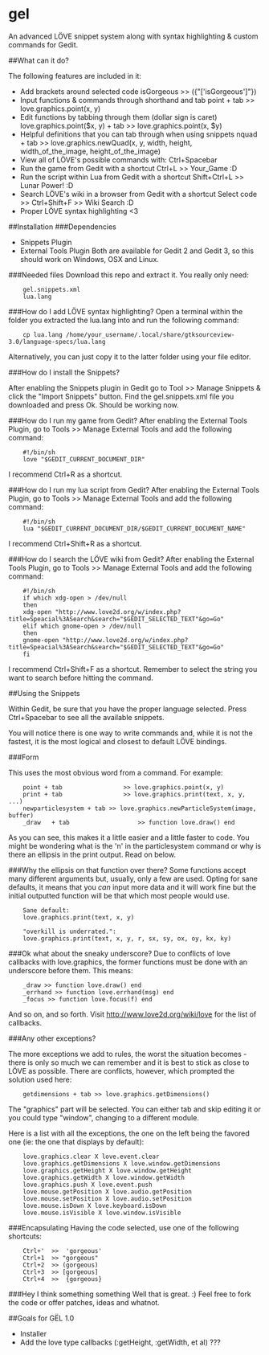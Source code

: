 gel
===

An advanced LÖVE snippet system along with syntax highlighting & custom commands for Gedit.



##What can it do?

The following features are included in it:
- Add brackets around selected code
		isGorgeous 	>> ({"['isGorgeous']"})
- Input functions & commands through shorthand and tab
		point + tab	>> love.graphics.point(x, y)
- Edit functions by tabbing through them (dollar sign is caret)
		love.graphics.point($x, y) + tab >>  love.graphics.point(x, $y)
- Helpful definitions that you can tab through when using snippets
		nquad + tab >> love.graphics.newQuad(x, y, width, height, width_of_the_image, height_of_the_image)
- View all of LÖVE's possible commands with:
		Ctrl+Spacebar
- Run the game from Gedit with a shortcut
		Ctrl+L 	>>  Your_Game :D
- Run the script within Lua from Gedit with a shortcut
		Shift+Ctrl+L 	>>  Lunar Power! :D
- Search LÖVE's wiki in a browser from Gedit with a shortcut
		Select code >> Ctrl+Shift+F 	>>  Wiki Search :D
- Proper LÖVE syntax highlighting
		<3

##Installation
###Dependencies
- Snippets Plugin
- External Tools Plugin
Both are available for Gedit 2 and Gedit 3, so this should work on Windows, OSX and Linux.

###Needed files
Download this repo and extract it. You really only need:

		gel.snippets.xml
		lua.lang
		
###How do I add LÖVE syntax highlighting?
Open a terminal within the folder you extracted the lua.lang into and run the following command:

		cp lua.lang /home/your_username/.local/share/gtksourceview-3.0/language-specs/lua.lang
	
Alternatively, you can just copy it to the latter folder using your file editor.

###How do I install the Snippets?

After enabling the Snippets plugin in Gedit go to Tool >> Manage Snippets & click the "Import Snippets" button. Find the gel.snippets.xml file you downloaded and press Ok. Should be working now.

###How do I run my game from Gedit?
After enabling the External Tools Plugin, go to Tools >> Manage External Tools and add the following command:
	
		#!/bin/sh
		love "$GEDIT_CURRENT_DOCUMENT_DIR"

I recommend Ctrl+R as a shortcut.
		
###How do I run my lua script from Gedit?
After enabling the External Tools Plugin, go to Tools >> Manage External Tools and add the following command:
	
		#!/bin/sh
		lua "$GEDIT_CURRENT_DOCUMENT_DIR/$GEDIT_CURRENT_DOCUMENT_NAME"
		
I recommend Ctrl+Shift+R as a shortcut.
		
###How do I search the LÖVE wiki from Gedit?
After enabling the External Tools Plugin, go to Tools >> Manage External Tools and add the following command:
	
		#!/bin/sh
		if which xdg-open > /dev/null
		then
		xdg-open "http://www.love2d.org/w/index.php?title=Speacial%3ASearch&search="$GEDIT_SELECTED_TEXT"&go=Go"
		elif which gnome-open > /dev/null
		then
		gnome-open "http://www.love2d.org/w/index.php?title=Speacial%3ASearch&search="$GEDIT_SELECTED_TEXT"&go=Go"
		fi

I recommend Ctrl+Shift+F as a shortcut.
Remember to select the string you want to search before hitting the command.

##Using the Snippets

Within Gedit, be sure that you have the proper language selected.
Press Ctrl+Spacebar to see all the available snippets.

You will notice there is one way to write commands and, while it is not the fastest, it is the most logical and closest to default LÖVE bindings.

###Form

This uses the most obvious word from a command. For example:

		point + tab 				>> love.graphics.point(x, y)
		print + tab 				>> love.graphics.print(text, x, y, ...)
		newparticlesystem + tab	>> love.graphics.newParticleSystem(image, buffer)
		_draw	+ tab					>> function love.draw() end
		
As you can see, this makes it a little easier and a little faster to code.
You might be wondering what is the 'n' in the particlesystem command or why is there an ellipsis in the print output. Read on below.


###Why the ellipsis on that function over there?
Some functions accept many different arguments but, usually, only a few are used. Opting for sane defaults, it means that you *can* input more data and it will work fine but the initial outputted function will be that which most people would use.

		Sane default:
		love.graphics.print(text, x, y)
		
		"overkill is underrated.":
		love.graphics.print(text, x, y, r, sx, sy, ox, oy, kx, ky)

###Ok what about the sneaky underscore?
Due to conflicts of love callbacks with love.graphics, the former functions must be done with an underscore before them.
This means:

		_draw >> function love.draw() end
		_errhand >> function love.errhand(msg) end
		_focus >> function love.focus(f) end

And so on, and so forth. Visit http://www.love2d.org/wiki/love for the list of callbacks.

###Any other exceptions?

The more exceptions we add to rules, the worst the situation becomes - there is only so much we can remember and it is best to stick as close to LÖVE as possible.
There are conflicts, however, which prompted the solution used here:

		getdimensions + tab >> love.graphics.getDimensions()

The "graphics" part will be selected. You can either tab and skip editing it or you could type "window", changing to a different module.

Here is a list with all the exceptions, the one on the left being the favored one (ie: the one that displays by default):

		love.graphics.clear X love.event.clear
		love.graphics.getDimensions X love.window.getDimensions
		love.graphics.getHeight X love.window.getHeight 
		love.graphics.getWidth X love.window.getWidth
		love.graphics.push X love.event.push
		love.mouse.getPosition X love.audio.getPosition 
		love.mouse.setPosition X love.audio.setPosition 
		love.mouse.isDown X love.keyboard.isDown
		love.mouse.isVisible X love.window.isVisible


###Encapsulating
Having the code selected, use one of the following shortcuts:

		Ctrl+'	>>	'gorgeous'
		Ctrl+1	>> "gorgeous"
		Ctrl+2	>> (gorgeous)
		Ctrl+3	>> [gorgeous]
		Ctrl+4	>>	{gorgeous}

###Hey I think something something
Well that is great. :)
Feel free to fork the code or offer patches, ideas and whatnot.

##Goals for GËL 1.0
- Installer
- Add the love type callbacks (:getHeight, :getWidth, et al)
???
